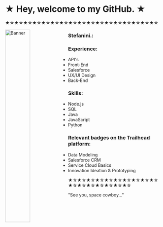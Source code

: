 # ★ Hey, welcome to my GitHub. ★
★☆★☆★☆★☆★☆★☆★☆★☆★☆★☆★☆★☆★☆★☆★☆★☆★☆

<img src="https://i.pinimg.com/564x/3c/1e/2e/3c1e2e6010950d1279383c45b5c66506.jpg" alt="Banner" width="40%" align="left">
<div align="left">

### Stefanini.:

### Experience:
- API's
- Front-End
- Salesforce
- UX/UI Design
- Back-End

### Skills:
- Node.js
- SQL
- Java
- JavaScript
- Python

### Relevant badges on the Trailhead platform:
- Data Modeling
- Salesforce CRM
- Service Cloud Basics
- Innovation Ideation & Prototyping

</div>

★☆★☆★☆★☆★☆★☆★☆★☆★☆★☆★☆★☆★☆★☆★☆★☆★☆

"See you, space cowboy..."
